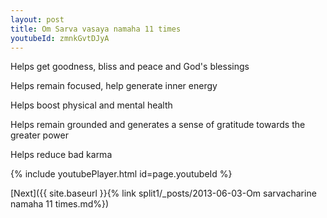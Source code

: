 ```yaml
---
layout: post
title: Om Sarva vasaya namaha 11 times
youtubeId: zmnkGvtDJyA
---
```

 
 
Helps get goodness, bliss and peace and God's blessings
 
Helps remain focused, help generate inner energy 
 
Helps boost physical and mental health 
 
Helps remain grounded and generates a sense of gratitude towards the greater power 
 
Helps reduce bad karma
 
 
 
 


{% include youtubePlayer.html id=page.youtubeId %}
 
[Next]({{ site.baseurl }}{% link  split1/_posts/2013-06-03-Om sarvacharine namaha 11 times.md%})
 
